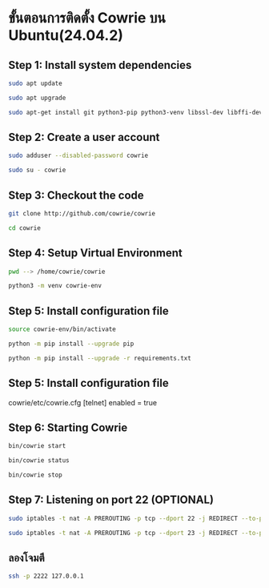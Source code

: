 # ขั้นตอนการติดตั้ง Cowrie บน Ubuntu(24.04.2)

## Step 1: Install system dependencies
```bash
sudo apt update
```
```bash
sudo apt upgrade
```
```bash
sudo apt-get install git python3-pip python3-venv libssl-dev libffi-dev build-essential libpython3-dev python3-minimal authbind
```

## Step 2: Create a user account
```bash
sudo adduser --disabled-password cowrie
```
```bash
sudo su - cowrie
```

## Step 3: Checkout the code
```bash
git clone http://github.com/cowrie/cowrie
```
```bash
cd cowrie
```

## Step 4: Setup Virtual Environment
```bash
pwd --> /home/cowrie/cowrie
```
```bash
python3 -m venv cowrie-env
```

## Step 5: Install configuration file
```bash
source cowrie-env/bin/activate
```
```bash
python -m pip install --upgrade pip
```
```bash
python -m pip install --upgrade -r requirements.txt
```

## Step 5: Install configuration file
cowrie/etc/cowrie.cfg
[telnet]
enabled = true

## Step 6: Starting Cowrie
```bash
bin/cowrie start
```
```bash
bin/cowrie status
```
```bash
bin/cowrie stop
```

## Step 7: Listening on port 22 (OPTIONAL)
```bash
sudo iptables -t nat -A PREROUTING -p tcp --dport 22 -j REDIRECT --to-port 2222
```
```bash
sudo iptables -t nat -A PREROUTING -p tcp --dport 23 -j REDIRECT --to-port 2223
```

## ลองโจมตี
```bash
ssh -p 2222 127.0.0.1
```